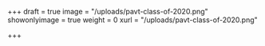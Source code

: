 +++
draft = true
image = "/uploads/pavt-class-of-2020.png"
showonlyimage = true
weight = 0
xurl = "/uploads/pavt-class-of-2020.png"

+++
